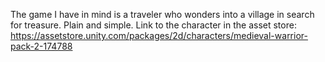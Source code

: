 The game I have in mind is a traveler who wonders into a village in search for treasure. Plain and simple.
Link to the character in the asset store: https://assetstore.unity.com/packages/2d/characters/medieval-warrior-pack-2-174788